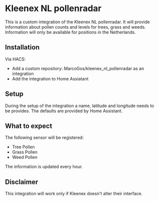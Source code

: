 # Kleenex NL pollenradar

This is a custom integration of the Kleenex NL pollenradar. It will provide information about pollen counts and levels for trees, grass and weeds. Information will only be available for positions in the Netherlands.

## Installation

Via HACS:

- Add a custom repository: MarcoGos/kleenex_nl_pollenradar as an integration
- Add the integration to Home Assiatant

## Setup

During the setup of the integration a name, latitude and longitude needs to be provides. The defaults are provided by Home Assistant.

## What to expect

The following sensor will be registered:

- Tree Pollen
- Grass Pollen
- Weed Pollen

The information is updated every hour.

## Disclaimer

This integration will work only if Kleenex doesn't alter their interface.